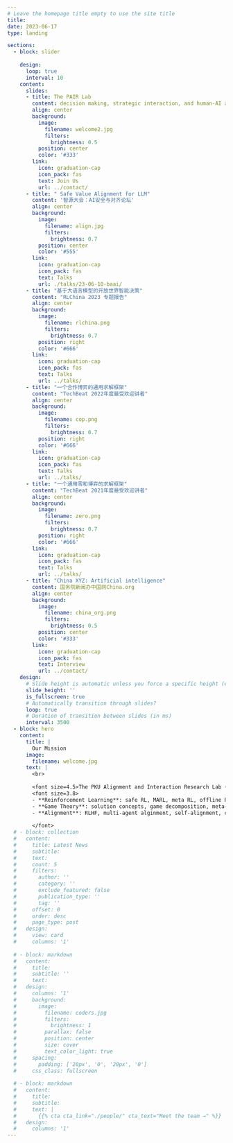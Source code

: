 ```yaml
---
# Leave the homepage title empty to use the site title
title:
date: 2023-06-17
type: landing

sections:
  - block: slider
    
    design:
      loop: true
      interval: 10
    content:
      slides:
      - title: The PAIR Lab 
        content: decision making, strategic interaction, and human-AI alignment
        align: center
        background:
          image:
            filename: welcome2.jpg
            filters:
              brightness: 0.5
          position: center
          color: '#333'
        link:
          icon: graduation-cap
          icon_pack: fas
          text: Join Us
          url: ../contact/
      - title: " Safe Value Alignment for LLM"
        content: '智源大会：AI安全与对齐论坛'
        align: center
        background:
          image:
            filename: align.jpg
            filters:
              brightness: 0.7
          position: center
          color: '#555'
        link:
          icon: graduation-cap
          icon_pack: fas
          text: Talks
          url: ./talks/23-06-10-baai/
      - title: "基于大语言模型的开放世界智能决策"
        content: "RLChina 2023 专题报告"
        align: center
        background:
          image:
            filename: rlchina.png
            filters:
              brightness: 0.7
          position: right
          color: '#666'
        link:
          icon: graduation-cap
          icon_pack: fas
          text: Talks
          url: ../talks/
      - title: "一个合作博弈的通用求解框架"
        content: "TechBeat 2022年度最受欢迎讲者"
        align: center
        background:
          image:
            filename: cop.png
            filters:
              brightness: 0.7
          position: right
          color: '#666'
        link:
          icon: graduation-cap
          icon_pack: fas
          text: Talks
          url: ../talks/
      - title: "一个通用零和博弈的求解框架"
        content: "TechBeat 2021年度最受欢迎讲者"
        align: center
        background:
          image:
            filename: zero.png
            filters:
              brightness: 0.7
          position: right
          color: '#666'
        link:
          icon: graduation-cap
          icon_pack: fas
          text: Talks
          url: ../talks/
      - title: "China XYZ: Artificial intelligence"
        content: 国务院新闻办中国网China.org
        align: center
        background:
          image:
            filename: china_org.png
            filters:
              brightness: 0.5
          position: center
          color: '#333'
        link:
          icon: graduation-cap
          icon_pack: fas
          text: Interview
          url: ../contact/
    design:
      # Slide height is automatic unless you force a specific height (e.g. '400px')
      slide_height: ''
      is_fullscreen: true
      # Automatically transition through slides?
      loop: true
      # Duration of transition between slides (in ms)
      interval: 3500
  - block: hero
    content:
      title: |
        Our Mission
      image:
        filename: welcome.jpg
      text: |
        <br>
        
        <font size=4.5>The PKU Alignment and Interaction Research Lab (PAIR Lab) is dedicated to addressing key challenges in decision making, strategic interactions, and value alignment for artificial general intelligence (AGI). We specialize in reinforcement learning for intelligent **decisions**, multi-agent systems for complex stratrgic **interactions**, and **alignment** techniques for harmonizing AGI with human values and intentions. Our integrative approach aims to steer AGI development towards a safe, beneficial future aligned with the progression of humanity. Our research focus includes: </font>
        <font size=3.8>
        - **Reinforcement Learning**: safe RL, MARL, meta RL, offline RL, PbRL
        - **Game Theory**: solution concepts, game decomposition, meta-game analysis
        - **Alignment**: RLHF, multi-agent alginment, self-alignment, constitutional AI
        
        </font>
  # - block: collection
  #   content:
  #     title: Latest News
  #     subtitle:
  #     text:
  #     count: 5
  #     filters:
  #       author: ''
  #       category: ''
  #       exclude_featured: false
  #       publication_type: ''
  #       tag: ''
  #     offset: 0
  #     order: desc
  #     page_type: post
  #   design:
  #     view: card
  #     columns: '1'
  
  # - block: markdown
  #   content:
  #     title:
  #     subtitle: ''
  #     text:
  #   design:
  #     columns: '1'
  #     background:
  #       image: 
  #         filename: coders.jpg
  #         filters:
  #           brightness: 1
  #         parallax: false
  #         position: center
  #         size: cover
  #         text_color_light: true
  #     spacing:
  #       padding: ['20px', '0', '20px', '0']
  #     css_class: fullscreen
  
  # - block: markdown
  #   content:
  #     title:
  #     subtitle:
  #     text: |
  #       {{% cta cta_link="./people/" cta_text="Meet the team →" %}}
  #   design:
  #     columns: '1'
---
```

